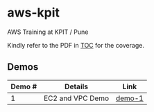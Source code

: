# aws-kpit
AWS Training at KPIT / Pune

Kindly refer to the PDF in [TOC](./TOC/AWS%20Course%20Content.pdf) for the coverage.


## Demos 

Demo # | Details | Link
-------|-----------|-------
1 | EC2 and VPC Demo | [demo-1](./demos/01-VPC-EC2.md)